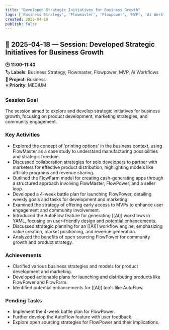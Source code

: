 ```yaml
---
title: "Developed Strategic Initiatives for Business Growth"
tags: ['Business Strategy', 'Flowmaster', 'Flowpower', 'MVP', 'Ai Workflows']
created: 2025-04-18
publish: false
---
```


## 📅 2025-04-18 — Session: Developed Strategic Initiatives for Business Growth

**🕒 11:00–11:40**  
**🏷️ Labels**: Business Strategy, Flowmaster, Flowpower, MVP, Ai Workflows  
**📂 Project**: Business  
**⭐ Priority**: MEDIUM  


### Session Goal
The session aimed to explore and develop strategic initiatives for business growth, focusing on product development, marketing strategies, and community engagement.

### Key Activities
- Explored the concept of 'printing options' in the business context, using FlowMaster as a case study to understand manufacturing possibilities and strategic freedom.
- Discussed collaboration strategies for solo developers to partner with marketers for effective product distribution, highlighting models like affiliate programs and revenue sharing.
- Outlined the FlowFarm model for creating cash-generating apps through a structured approach involving FlowMaster, FlowPower, and a seller loop.
- Developed a 4-week battle plan for launching FlowPower, detailing weekly goals and tasks for development and marketing.
- Examined the strategy of offering early access to MVPs to enhance user engagement and community involvement.
- Introduced the AutoFlow feature for generating [[AI]] workflows in YAML, focusing on user-friendly design and potential enhancements.
- Discussed strategic planning for an [[AI]] workflow engine, emphasizing value creation, market positioning, and revenue generation.
- Analyzed the benefits of open sourcing FlowPower for community growth and product strategy.

### Achievements
- Clarified various business strategies and models for product development and marketing.
- Developed actionable plans for launching and distributing products like FlowPower and FlowFarm.
- Identified potential enhancements for [[AI]] tools like AutoFlow.

### Pending Tasks
- Implement the 4-week battle plan for FlowPower.
- Further develop the AutoFlow feature with user feedback.
- Explore open sourcing strategies for FlowPower and their implications.
